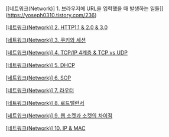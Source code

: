 # 

[[네트워크(Network)] 1. 브라우저에 URL을 입력했을 때 발생하는 일들]](https://yoseph0310.tistory.com/236)

[[네트워크(Network)\] 2. HTTP1.1 & 2.0 & 3.0](https://yoseph0310.tistory.com/237)

[[네트워크(Network)\] 3. 쿠키와 세션](https://yoseph0310.tistory.com/238)

[[네트워크(Network)\] 4. TCP/IP 4계층 & TCP vs UDP](https://yoseph0310.tistory.com/239)

[[네트워크(Network)\] 5. DHCP](https://yoseph0310.tistory.com/241)

[[네트워크(Network)\] 6. SOP](https://yoseph0310.tistory.com/242)

[[네트워크(Network)\] 7. 라우터](https://yoseph0310.tistory.com/243)

[[네트워크(Network)\] 8. 로드밸런서](https://yoseph0310.tistory.com/243)

[[네트워크(Network)\] 9. 웹 소켓과 소켓의 차이점](https://puzzled-eagle-b5d.notion.site/Network-9-6799bd50ba1b40b5a2560b32e547e83c?pvs=4)

[[네트워크(Network)\] 10. IP & MAC](https://yoseph0310.tistory.com/250)

